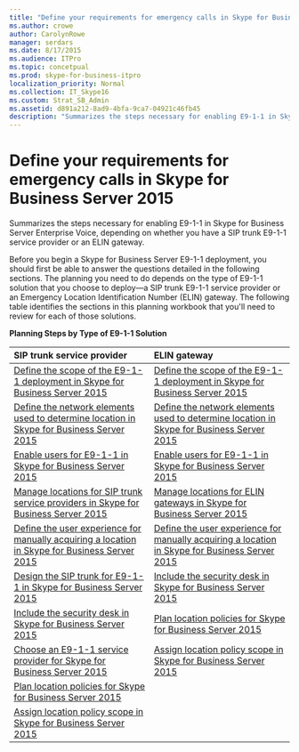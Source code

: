 ```yaml
---
title: "Define your requirements for emergency calls in Skype for Business Server 2015"
ms.author: crowe
author: CarolynRowe
manager: serdars
ms.date: 8/17/2015
ms.audience: ITPro
ms.topic: concetpual
ms.prod: skype-for-business-itpro
localization_priority: Normal
ms.collection: IT_Skype16
ms.custom: Strat_SB_Admin
ms.assetid: d891a212-8ad9-4bfa-9ca7-04921c46fb45
description: "Summarizes the steps necessary for enabling E9-1-1 in Skype for Business Server Enterprise Voice, depending on whether you have a SIP trunk E9-1-1 service provider or an ELIN gateway."
---
```


# Define your requirements for emergency calls in Skype for Business Server 2015
 
Summarizes the steps necessary for enabling E9-1-1 in Skype for Business Server Enterprise Voice, depending on whether you have a SIP trunk E9-1-1 service provider or an ELIN gateway.
  
Before you begin a Skype for Business Server E9-1-1 deployment, you should first be able to answer the questions detailed in the following sections. The planning you need to do depends on the type of E9-1-1 solution that you choose to deploy—a SIP trunk E9-1-1 service provider or an Emergency Location Identification Number (ELIN) gateway. The following table identifies the sections in this planning workbook that you'll need to review for each of those solutions.
  
**Planning Steps by Type of E9-1-1 Solution**

|**SIP trunk service provider**|**ELIN gateway**|
|:-----|:-----|
|[Define the scope of the E9-1-1 deployment in Skype for Business Server 2015](scope.md) <br/> |[Define the scope of the E9-1-1 deployment in Skype for Business Server 2015](scope.md) <br/> |
|[Define the network elements used to determine location in Skype for Business Server 2015](network-location.md) <br/> |[Define the network elements used to determine location in Skype for Business Server 2015](network-location.md) <br/> |
|[Enable users for E9-1-1 in Skype for Business Server 2015](enable-users.md) <br/> |[Enable users for E9-1-1 in Skype for Business Server 2015](enable-users.md) <br/> |
|[Manage locations for SIP trunk service providers in Skype for Business Server 2015](manage-locations.md) <br/> |[Manage locations for ELIN gateways in Skype for Business Server 2015](elin-gateways.md) <br/> |
|[Define the user experience for manually acquiring a location in Skype for Business Server 2015](manually-acquiring-a-location.md) <br/> |[Define the user experience for manually acquiring a location in Skype for Business Server 2015](manually-acquiring-a-location.md) <br/> |
|[Design the SIP trunk for E9-1-1 in Skype for Business Server 2015](design-the-sip-trunk.md) <br/> |[Include the security desk in Skype for Business Server 2015](security-desk.md) <br/> |
|[Include the security desk in Skype for Business Server 2015](security-desk.md) <br/> |[Plan location policies for Skype for Business Server 2015](location-policies.md) <br/> |
|[Choose an E9-1-1 service provider for Skype for Business Server 2015](choose-a-service-provider.md) <br/> |[Assign location policy scope in Skype for Business Server 2015](location-policy-scope.md) <br/> |
|[Plan location policies for Skype for Business Server 2015](location-policies.md) <br/> ||
|[Assign location policy scope in Skype for Business Server 2015](location-policy-scope.md) <br/> ||
   

